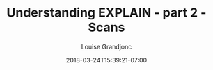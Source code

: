 ---
author: "Louise Grandjonc"
date: 2018-03-24T15:39:21-07:00
linktitle: Understanding EXPLAIN - part 2 - Scans
title: Understanding EXPLAIN - part 2 - Scans
weight: 1
---